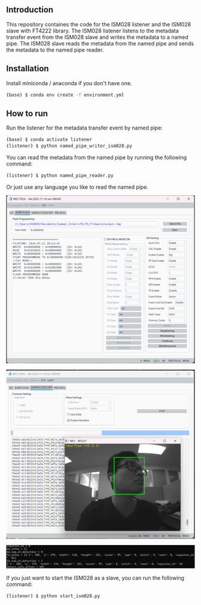 ## Introduction

This repository containes the code for the ISM028 listener and the ISM028 slave with FT4222 library. The ISM028 listener listens to the metadata transfer event from the ISM028 slave and writes the metadata to a named pipe. The ISM028 slave reads the metadata from the named pipe and sends the metadata to the named pipe reader.

## Installation

Install miniconda / anaconda if you don't have one.

```bash
(base) $ conda env create -f environment.yml
```

## How to run
Run the listener for the metadata transfer event by named pipe:
```bash
(base) $ conda activate listener
(listener) $ python named_pipe_writer_ism028.py
```

You can read the metadata from the named pipe by running the following command:
```bash
(listener) $ python named_pipe_reader.py
```

Or just use any language you like to read the named pipe. 


![](images/image1.png)

![](images/image2.png)

![](images/image3.png)

If you just want to start the ISM028 as a slave, you can run the following command:
```bash
(listener) $ python start_ism028.py
```

